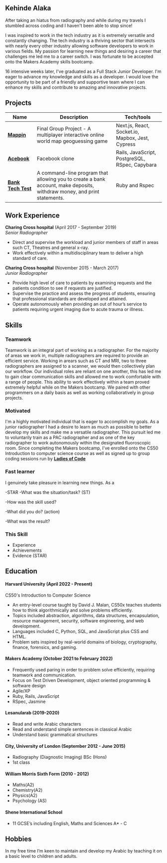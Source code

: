 ## Kehinde Alaka

After taking an hiatus from radiography and while during my travels I stumbled across coding and I haven't been able to stop since!

 I was inspired to work in the tech industry as it is extremely versatile and constantly changing. The tech industry is a thriving sector that intersects with nearly every other industry allowing software developers to work in various fields. My passion for learning new things and desiring a career that challenges me led me to a career switch. I was fortunate to be accepted onto the Makers Academy skills bootcamp.

16 intensive weeks later, I've graduated as a Full Stack Junior Developer. I'm eager to advance my knowledge and skills as a developer. I would love the opportunity to be part of a friendly and supportive team where I can enhance my skills and contribute to amazing and innovative projects.

## Projects

| Name                         | Description       | Tech/tools        |
| ---------------------------- | ----------------- | ----------------- |
|[**Mappin**](https://github.com/Alaka-K/world-map-game)           | Final Group Project - A multiplayer interactive online world map geoguessing game | Next.js, React, Socket.io, Mapbox, Jest, Cypress |
|[**Acebook**](https://github.com/Alaka-K/acebook-rails-template-simple) | Facebook clone | Rails, JavaScript, PostgreSQL, RSpec, Capybara              |
|[**Bank Tech Test**](https://github.com/Alaka-K/Bank_Tech_Test)  | A command-line program that allowing you to create a bank account, make deposits, withdraw money, and print statements. | Ruby and Rspec |
## Work Experience

**Charing Cross hospital** (April 2017 - September 2019)  
_Senior Radiographer_

- Direct and supervise the workload and junior members of staff in areas such CT, Theatres and general x-ray.
- Work effectively within a multidisciplinary team to deliver a high standard of care. 

**Charing Cross hospital** (November 2015 - March 2017)  
_Junior Radiographer_

- Provide high level of care to patients by examining requests and the patients condition to see if requests are justified. 
- Supervise the practice and assess the progress of students, ensuring that professional standards are developed and attained.
- Operate autonomously when providing an out of hour’s service to patients requiring urgent imaging due to acute trauma or illness. 
## Skills
### Teamwork

Teamwork is an integral part of working as a radiographer. For the majority of areas we work in, multiple radiographers are required to provide an efficient service. Working in arears such as CT and MRI, two to three radiographers are assigned to a scanner, we would then collectively plan our workflow. Our individual roles are reliant on one another, this has led me to gain clear communication skills and allowed me to work comfortable with a range of people.
This ability to work effectively within a team proved extremely helpful while on the Makers bootcamp. We paired with other programmers on a daily basis as well as working collaboratively in group projects.

### Motivated

I'm a highly motivated individual that is eager to accomplish my goals. As a junior radiographer I had a desire to learn as much as possible to better develop my skills and make me a versatile radiographer. This pursuit led me to voluntarily train as a PAC radiographer and as one of the key radiographer to work autonomously within the designated fluoroscopic room.
Since completing the Makers bootcamp, I've enrolled onto the CS50 Introduction to computer science course as well as signed up to group coding sessions run by [**Ladies of Code**](https://www.ladiesofcode.com/)
### Fast learner

I genuinely take pleasure in learning new things. As a 



-STAR
-What was the situation/task? (ST)

-How was the skill used?

-What did you do? (action)

-What was the result?
### This Skill

- Experience
- Achievements
- Evidence (STAR)

## Education

#### Harvard University (April 2022 - Present)
CS50's Introduction to Computer Science

- An entry-level course taught by David J. Malan, CS50x teaches students how to think algorithmically and solve problems efficiently.
- Topics included abstraction, algorithms, data structures, encapsulation, resource management, security, software engineering, and web development.
- Languages included C, Python, SQL, and JavaScript plus CSS and HTML.
- Problem sets inspired by real-world domains of biology, cryptography, finance, forensics, and gaming.

#### Makers Academy (October 2021 to February 2022)
- Frequently used paring in order to problem solve efficiently, requiring teamwork and communication.
- Focus on Test Driven Development, object oriented programming & software design
- Agile/XP
- Ruby, Rails, JavaScript
- RSpec, Jasmine

#### Lesanularab (2019-2020)
- Read and write Arabic characters
- Read and understand simple sentences in classical Arabic
- Understand basic grammatical structures

#### City, University of London (September 2012 - June 2015)

- Radiography (Diagnostic Imaging) BSc (Hons)
- 1st class

#### William Morris Sixth Form (2010 - 2012)

- Maths(A2)
- Chemistry(A2)
- Physics(A2) 
- Psychology (AS) 

#### Shene International School

- 11 GCSE’s including English, Maths and Sciences A* - C

## Hobbies

In my free time I’m keen to maintain and develop my Arabic by teaching it on a basic level to children and adults.

